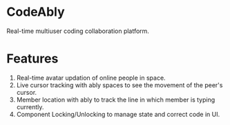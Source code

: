 # CodeAbly
Real-time multiuser coding collaboration platform.

# Features
1. Real-time avatar updation of online people in space.
2. Live cursor tracking with ably spaces to see the movement of the peer's cursor.
3. Member location with ably to track the line in which member is typing currently.
4. Component Locking/Unlocking to manage state and correct code in UI.
